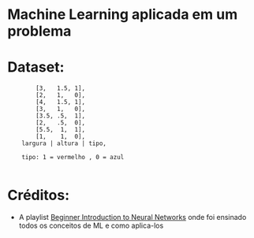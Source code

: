 # Machine Learning aplicada em um problema

# Dataset:
```
        [3,   1.5, 1],
        [2,   1,   0],
        [4,   1.5, 1],
        [3,   1,   0],
        [3.5, .5,  1],
        [2,   .5,  0],
        [5.5,  1,  1],
        [1,    1,  0],
    largura | altura | tipo,
    
    tipo: 1 = vermelho , 0 = azul
        
```

# Créditos:

* A playlist [Beginner Introduction to Neural Networks](https://www.youtube.com/playlist?list=PLxt59R_fWVzT9bDxA76AHm3ig0Gg9S3So) onde foi ensinado todos os conceitos de ML e como aplica-los
